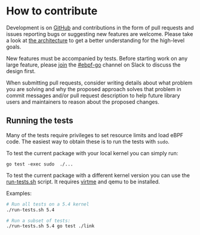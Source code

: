 # How to contribute

Development is on [GitHub](https://github.com/Felixxxlz/ebpf) and contributions in
the form of pull requests and issues reporting bugs or suggesting new features
are welcome. Please take a look at [the architecture](ARCHITECTURE.md) to get
a better understanding for the high-level goals.

New features must be accompanied by tests. Before starting work on any large
feature, please [join](https://ebpf.io/slack) the
[#ebpf-go](https://cilium.slack.com/messages/ebpf-go) channel on Slack to
discuss the design first.

When submitting pull requests, consider writing details about what problem you
are solving and why the proposed approach solves that problem in commit messages
and/or pull request description to help future library users and maintainers to
reason about the proposed changes.

## Running the tests

Many of the tests require privileges to set resource limits and load eBPF code.
The easiest way to obtain these is to run the tests with `sudo`.

To test the current package with your local kernel you can simply run:
```
go test -exec sudo  ./...
```

To test the current package with a different kernel version you can use the [run-tests.sh](run-tests.sh) script.
It requires [virtme](https://github.com/amluto/virtme) and qemu to be installed.

Examples:

```bash
# Run all tests on a 5.4 kernel
./run-tests.sh 5.4

# Run a subset of tests:
./run-tests.sh 5.4 go test ./link
```

